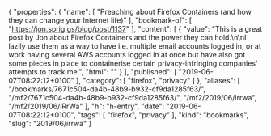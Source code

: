 {
  "properties": {
    "name": [
      "Preaching about Firefox Containers (and how they can change your Internet life)"
    ],
    "bookmark-of": [
      "https://jon.sprig.gs/blog/post/1137"
    ],
    "content": [
      {
        "value": "This is a great post by Jon about Firefox Containers and the power they can hold.\n\nI lazily use them as a way to have i.e. multiple email accounts logged in, or at work having several AWS accounts logged in at once but have also got some pieces in place to containerise certain privacy-infringing companies' attempts to track me.",
        "html": ""
      }
    ],
    "published": [
      "2019-06-07T08:22:12+0100"
    ],
    "category": [
      "firefox",
      "privacy"
    ]
  },
  "aliases": [
    "/bookmarks/7671c504-da4b-48b9-b932-cf9da1285f63/",
    "/mf2/7671c504-da4b-48b9-b932-cf9da1285f63/",
    "/mf2/2019/06/irrwa",
    "/mf2/2019/06/iRrWa"
  ],
  "h": "h-entry",
  "date": "2019-06-07T08:22:12+0100",
  "tags": [
    "firefox",
    "privacy"
  ],
  "kind": "bookmarks",
  "slug": "2019/06/irrwa"
}
